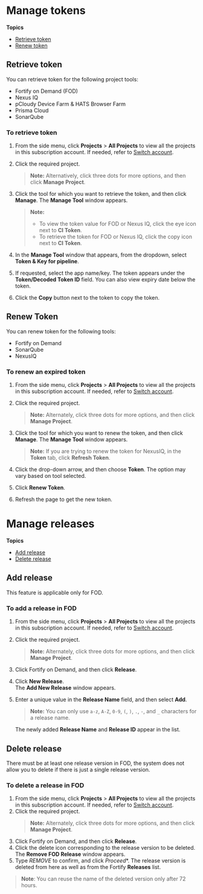 # Manage tokens

**Topics**

- [Retrieve token](#retrieve-token)
- [Renew token](#renew-token)


## Retrieve token

You can retrieve token for the following project tools:  

- Fortify on Demand (FOD)
- Nexus IQ
- pCloudy Device Farm & HATS Browser Farm
- Prisma Cloud
- SonarQube


### To retrieve token

1. From the side menu, click **Projects** > **All Projects** to view all the projects in this subscription account. If needed, refer to [Switch account](manage-account).
1. Click the required project.
    > **Note:** Alternatively, click three dots for more options, and then click **Manage Project**.
1. Click the tool for which you want to retrieve the token, and then click **Manage**.
    The **Manage Tool** window appears.

    > **Note:**
    >- To view the token value for FOD or Nexus IQ, click the eye icon next to **CI Token**.
    >- To retrieve the token for FOD or Nexus IQ, click the copy icon next to **CI Token**.

1. In the **Manage Tool** window that appears, from the dropdown, select **Token & Key for pipeline**.
1. If requested, select the app name/key.
    The token appears under the **Token/Decoded Token ID** field. You can also view expiry date below the token.
1. Click the **Copy** button next to the token to copy the token.

## Renew Token

You can renew token for the following tools:
- Fortify on Demand
- SonarQube
- NexusIQ

### To renew an expired token


1. From the side menu, click **Projects** > **All Projects** to view all the projects in this subscription account. If needed, refer to [Switch account](manage-account).
1. Click the required project.
    > **Note:** Alternately, click three dots for more options, and then click **Manage Project**.
1. Click the tool for which you want to renew the token, and then click **Manage**.
    The **Manage Tool** window appears.

    > **Note:** If you are trying to renew the token for NexusIQ, in the **Token** tab, click **Refresh Token**.

1. Click the drop-down arrow, and then choose **Token**. The option may vary based on tool selected.

1. Click **Renew Token**.
1. Refresh the page to get the new token.

# Manage releases

**Topics**

- [Add release](#add-release)
- [Delete release](#delete-release)

## Add release

This feature is applicable only for FOD.

### To add a release in FOD

1. From the side menu, click **Projects** > **All Projects** to view all the projects in this subscription account. If needed, refer to [Switch account](manage-account).
1. Click the required project.
    > **Note:** Alternately, click three dots for more options, and then click **Manage Project**.
1. Click Fortify on Demand, and then click **Release**.

1. Click **New Release**.  
    The **Add New Release** window appears.
1. Enter a unique value in the **Release Name** field, and then select **Add**.  
    >**Note:** You can only use `a-z`, `A-Z`, `0-9`, `(`, `)`, `.`, `-`, and `_` characters for a release name.

    The newly added **Release Name** and **Release ID** appear in the list.


## Delete release

  There must be at least one release version in FOD, the system does not allow you to delete if there is just a single release version.

### To delete a release in FOD

1. From the side menu, click **Projects** > **All Projects** to view all the projects in this subscription account. If needed, refer to [Switch account](manage-account).
1. Click the required project.
    > **Note:** Alternately, click three dots for more options, and then click **Manage Project**.
1. Click Fortify on Demand, and then click **Release**.
1. Click the delete icon corresponding to the release version to be deleted.
    The **Remove FOD Release** window appears.
1. Type *REMOVE* to confirm, and click *Proceed**.
  The release version is deleted from here as well as from the Fortify **Releases** list.
>**Note**: You can reuse the name of the deleted version only after 72 hours.
